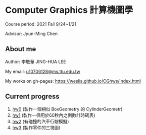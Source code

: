 # Computer Graphics 計算機圖學

Course period: 2021 Fall 9/24~1/21

Advisor: Jyun-Ming Chen
## About me
Author: 李敬華 JING-HUA LEE

My email: [u10706128@ms.ttu.edu.tw](https://mail.google.com/mail/u/0/?tab=rm&ogbl#inbox?compose=GTvVlcRzDsfXZnftdpZVnJhWTdzlfVdzGwhTqhZMGhvwMfDsfmwnFlvFXghCPqNCRDfClKCmGZvjw)

My works on gh-pages: https://weslia.github.io/CGhws/index.html
## Current progress
1. [hw0](https://weslia.github.io/CGhws/hw0/hw0.html) (製作一個相似 BoxGeometry 的 CylinderGeometr)
2. [hw1](https://weslia.github.io/CGhws/hw1/hw1.html) (製作一個用於60秒內之倒數計時碼表)
2. [hw2](https://weslia.github.io/CGhws/hw2/hw22.html) (有碰撞的汽車行駛模擬)
3. [hw3](https://weslia.github.io/CGhws/hw3/hw3.html) (製作零件的三視圖)
